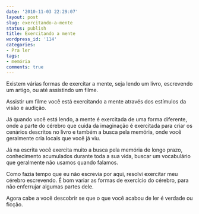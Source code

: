 ```yaml
---
date: '2010-11-03 22:29:07'
layout: post
slug: exercitando-a-mente
status: publish
title: Exercitando a mente
wordpress_id: '114'
categories:
- Pra ler
tags:
- memória
comments: true
---
```


Existem várias formas de exercitar a mente, seja lendo um livro, escrevendo um artigo, ou até assistindo um filme.

Assistir um filme você está exercitando a mente através dos estímulos da visão e audição.

Já quando você está lendo, a mente é exercitada de uma forma diferente, onde a parte do cérebro que cuida da imaginação é exercitada para criar os cenários descritos no livro e também a busca pela memória, onde você geralmente cria locais que você já viu.

Já na escrita você exercita muito a busca pela memória de longo prazo, conhecimento acumulados durante toda a sua vida, buscar um vocabulário que geralmente não usamos quando falamos.

Como fazia tempo que eu não escrevia por aqui, resolvi exercitar meu cérebro escrevendo. É bom variar as formas de exercício do cérebro, para não enferrujar algumas partes dele.

Agora cabe a você descobrir se que o que você acabou de ler é verdade ou ficção.

